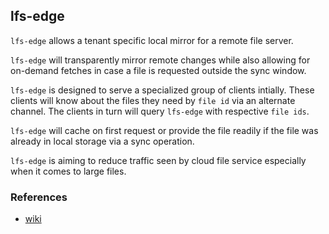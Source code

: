 ## lfs-edge

`lfs-edge` allows a tenant specific local mirror for a remote file server.

`lfs-edge` will transparently mirror remote changes while also allowing
for on-demand fetches in case a file is requested outside the sync window.

`lfs-edge` is designed to serve a specialized group of clients intially.
These clients will know about the files they need by `file id` via
an alternate channel. The clients in turn will query `lfs-edge` with respective `file ids`.

`lfs-edge` will cache on first request or provide the file readily
if the file was already in local storage via a sync operation.

`lfs-edge` is aiming to reduce traffic seen by cloud file service especially
when it comes to large files.

### References
- [wiki](https://github.azc.ext.hp.com/Krypton/lfs-edge/wiki)
